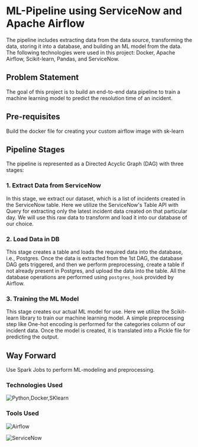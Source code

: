 # ML-Pipeline using ServiceNow and Apache Airflow

The pipeline includes extracting data from the data source, transforming the data, storing it into a database, and building an ML model from the data. The following technologies were used in this project: Docker, Apache Airflow, Scikit-learn, Pandas, and ServiceNow.

## Problem Statement

The goal of this project is to build an end-to-end data pipeline to train a machine learning model to predict the resolution time of an incident.

## Pre-requisites

Build the docker file for creating your custom airflow image with sk-learn

## Pipeline Stages

The pipeline is represented as a Directed Acyclic Graph (DAG) with three stages:

### 1. Extract Data from ServiceNow

In this stage, we extract our dataset, which is a list of incidents created in the ServiceNow table. Here we utilize the ServiceNow's Table API with Query for extracting only the latest incident data created on that particular day. We will use this raw data to transform and load it into our database of our choice.

### 2. Load Data in DB

This stage creates a table and loads the required data into the database, i.e., Postgres. Once the data is extracted from the 1st DAG, the database DAG gets triggered, and then we perform preprocessing, create a table if not already present in Postgres, and upload the data into the table. All the database operations are performed using `postgres_hook` provided by Airflow.

### 3. Training the ML Model

This stage creates our actual ML model for use. Here we utilize the Scikit-learn library to train our machine learning model. A simple preprocessing step like One-hot encoding is performed for the categories column of our incident data. Once the model is created, it is translated into a Pickle file for predicting the output.

## Way Forward

Use Spark Jobs to perform ML-modeling and preprocessing.


### Technologies Used
![Python,Docker,SKlearn](https://skillicons.dev/icons?i=python,docker,sklearn)

### Tools Used
![Airflow]([https://upload.wikimedia.org/wikipedia/commons/d/de/AirflowLogo.png](https://dash.elest.io/templatesIcones/Airflow.png))

![ServiceNow]([https://upload.wikimedia.org/wikipedia/commons/thumb/5/57/ServiceNow_logo.svg/2560px-ServiceNow_logo.svg.png](https://is1-ssl.mzstatic.com/image/thumb/Purple126/v4/b3/0e/18/b30e187a-48f1-f3cf-2a2d-6c69fe1b27e3/SNAppIcon-1x_U007emarketing-0-7-0-0-85-220-0.png/256x256bb.jpg)https://is1-ssl.mzstatic.com/image/thumb/Purple126/v4/b3/0e/18/b30e187a-48f1-f3cf-2a2d-6c69fe1b27e3/SNAppIcon-1x_U007emarketing-0-7-0-0-85-220-0.png/256x256bb.jpg)

